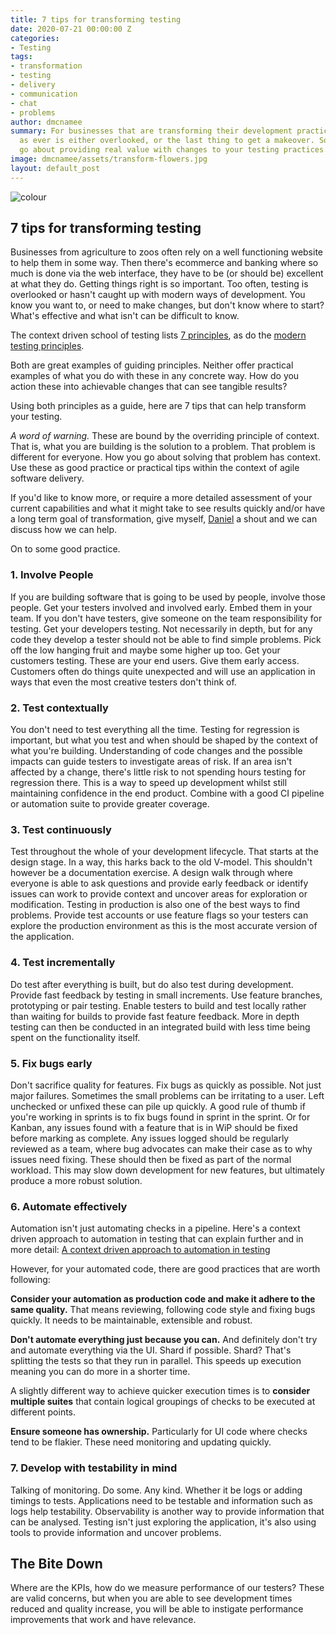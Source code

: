 ```yaml
---
title: 7 tips for transforming testing
date: 2020-07-21 00:00:00 Z
categories:
- Testing
tags:
- transformation
- testing
- delivery
- communication
- chat
- problems
author: dmcnamee
summary: For businesses that are transforming their development practices, testing,
  as ever is either overlooked, or the last thing to get a makeover. So how do you
  go about providing real value with changes to your testing practices.
image: dmcnamee/assets/transform-flowers.jpg
layout: default_post
---
```


<img src="{{ site.baseurl }}/dmcnamee/assets/transform-colour.jpg" alt="colour" title="colour">

## 7 tips for transforming testing

Businesses from agriculture to zoos often rely on a well functioning website to help them in some way. Then there's ecommerce and banking where so much is done via the web interface, they have to be (or should be) excellent at what they do. 
Getting things right is so important. Too often, testing is overlooked or hasn't caught up with modern ways of development. You know you want to, or need to make changes, but don't know where to start? What's effective and what isn't can be difficult to know.

The context driven school of testing lists [7 principles](https://context-driven-testing.com/), as do the [modern testing principles](https://www.ministryoftesting.com/dojo/lessons/modern-testing-principles).

Both are great examples of guiding principles. Neither offer practical examples of what you do with these in any concrete way. How do you action these into achievable changes that can see tangible results?

Using both principles as a guide, here are 7 tips that can help transform your testing.

*A word of warning.* These are bound by the overriding principle of context. That is, what you are building is the solution to a problem. That problem is different for everyone. How you go about solving that problem has context. Use these as good practice or practical tips within the context of agile software delivery. 

If you'd like to know more, or require a more detailed assessment of your current capabilities and what it might take to see results quickly and/or have a long term goal of transformation, give myself, [Daniel](mailto:dmcnamee@scottlogic.com) a shout and we can discuss how we can help.

On to some good practice.

### 1. Involve People
If you are building software that is going to be used by people, involve those people. 
Get your testers involved and involved early. Embed them in your team. If you don't have testers, give someone on the team responsibility for testing. 
Get your developers testing. Not necessarily in depth, but for any code they develop a tester should not be able to find simple problems. Pick off the low hanging fruit and maybe some higher up too.
Get your customers testing. These are your end users. Give them early access. Customers often do things quite unexpected and will use an application in ways that even the most creative testers don't think of.

### 2. Test contextually
You don't need to test everything all the time. Testing for regression is important, but what you test and when should be shaped by the context of what you're building. Understanding of code changes and the possible impacts can guide testers to investigate areas of risk. If an area isn't affected by a change, there's little risk to not spending hours testing for regression there.
This is a way to speed up development whilst still maintaining confidence in the end product. Combine with a good CI pipeline or automation suite to provide greater coverage. 

### 3. Test continuously
Test throughout the whole of your development lifecycle. That starts at the design stage. In a way, this harks back to the old V-model. This shouldn't however be a documentation exercise.  A design walk through where everyone is able to ask questions and provide early feedback or identify issues can work to provide context and uncover areas for exploration or modification. 
Testing in production is also one of the best ways to find problems. Provide test accounts or use feature flags so your testers can explore the production environment as this is the most accurate version of the application.

### 4. Test incrementally
Do test after everything is built, but do also test during development. Provide fast feedback by testing in small increments. Use feature branches, prototyping or pair testing. Enable testers to build and test locally rather than waiting for builds to provide fast feature feedback. More in depth testing can then be conducted in an integrated build with less time being spent on the functionality itself.

### 5. Fix bugs early
Don't sacrifice quality for features. Fix bugs as quickly as possible. Not just major failures. Sometimes the small problems can be irritating to a user. Left unchecked or unfixed these can pile up quickly. 
A good rule of thumb if you're working in sprints is to fix bugs found in sprint in the sprint. Or for Kanban, any issues found with a feature that is in WiP should be fixed before marking as complete.
Any issues logged should be regularly reviewed as a team, where bug advocates can make their case as to why issues need fixing. These should then be fixed as part of the normal workload. This may slow down development for new features, but ultimately produce a more robust solution. 

### 6. Automate effectively
Automation isn't just automating checks in a pipeline. Here's a context driven approach to automation in testing that can explain further and in more detail: [A context driven approach to automation in testing](https://www.satisfice.com/download/a-context-driven-approach-to-automation-in-testing)

However, for your automated code, there are good practices that are worth following:

**Consider your automation as production code and make it adhere to the same quality.** That means reviewing, following code style and fixing bugs quickly. It needs to be maintainable, extensible and robust. 

**Don't automate everything just because you can.** And definitely don't try and automate everything via the UI. 
Shard if possible. Shard? That's splitting the tests so that they run in parallel. This speeds up execution meaning you can do more in a shorter time.

A slightly different way to achieve quicker execution times is to **consider multiple suites** that contain logical groupings of checks to be executed at different points.

**Ensure someone has ownership.** Particularly for UI code where checks tend to be flakier. These need monitoring and updating quickly. 

### 7. Develop with testability in mind
Talking of monitoring. Do some. Any kind. Whether it be logs or adding timings to tests. Applications need to be testable and information such as logs help testability. Observability is another way to provide information that can be analysed. Testing isn't just exploring the application, it's also using tools to provide information and uncover problems. 

## The Bite Down
Where are the KPIs, how do we measure performance of our testers? These are valid concerns, but when you are able to see development times reduced and quality increase, you will be able to instigate performance improvements that work and have relevance. 
